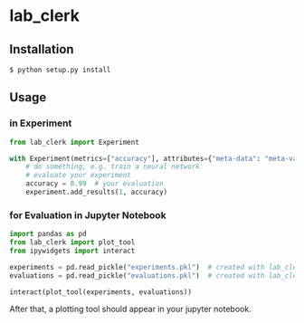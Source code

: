 # lab_clerk

## Installation
```shell script
$ python setup.py install
```

## Usage
### in Experiment
```python
from lab_clerk import Experiment

with Experiment(metrics=["accuracy"], attributes={"meta-data": "meta-value"}) as experiment:
    # do something, e.g. train a neural network
    # evaluate your experiment
    accuracy = 0.99  # your evaluation
    experiment.add_results(1, accuracy)
```

### for Evaluation in Jupyter Notebook
```python
import pandas as pd
from lab_clerk import plot_tool
from ipywidgets import interact

experiments = pd.read_pickle("experiments.pkl")  # created with lab_clerk.Experiment
evaluations = pd.read_pickle("evaluations.pkl")  # created with lab_clerk.Experiment

interact(plot_tool(experiments, evaluations))
```
After that, a plotting tool should appear in your jupyter notebook.